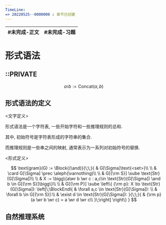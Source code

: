 ```yaml
---
TimeLine: 
=> 20220525--0000000 : 章节已创建
---
```

| #未完成-正文 | #未完成-习题 |
| ------------ | ------------ |

# 形式语法

## ::PRIVATE

$$
a \wr b := \text{Concat}(a, b)
$$

## 形式语法的定义

\<文字定义\>

形式语法是一个字符表, 一些开始字符和一些推理规则的总和. 

其中, 初始符号是字符表形成的字符串的集合. 

而推理规则是一些串之间的映射, 通常表示为一系列对初始符号的替换. 

\<形式定义\>

$$
\text{gram}(G) := \Block{(\and)}{\;\;}{
    & G[\Sigma]\text{<set>}\\
    \\
    & \card G[\Sigma] \prec \aleph(\varnothing)\\
    \\
    & G[{\rm S}] \sube \text{Str}(G[\Sigma])\\
    \\
    & X := \bigg\{a\wr b \wr c : a,c\in \text{Str}(G[\Sigma]) \and b \in G[{\rm S}]\bigg\}\\
    \\
    & G[{\rm P}] \sube \left\{
        {\rm p}: X \to \text{Str}(G[\Sigma]):
        \left[\;\BlockEndl{
            & \forall a,c \in \text{Str}(G[\Sigma]): \\
            & \forall b \in G[{\rm S}]:\\
            & \exist d \in \text{Str}(G[\Sigma]):
        }{\;\;}{
            & {\rm p}(a \wr b \wr c) = a \wr d \wr c\\
        }\;\right]
    \right\}
}
$$

## 自然推理系统

